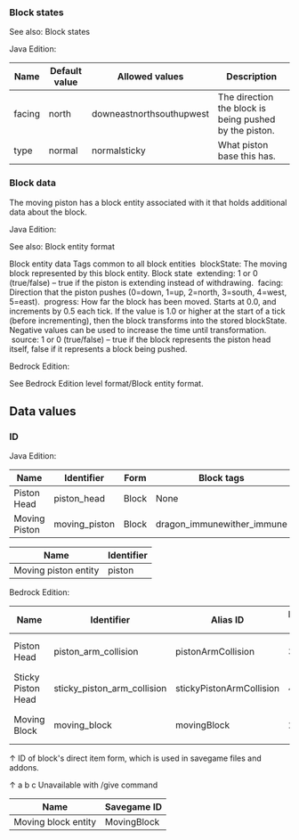 ### Block states
See also: Block states

Java Edition:

| Name   | Default value | Allowed values           | Description                                            |
|--------|---------------|--------------------------|--------------------------------------------------------|
| facing | north         | downeastnorthsouthupwest | The direction the block is being pushed by the piston. |
| type   | normal        | normalsticky             | What piston base this has.                             |



### Block data
The moving piston has a block entity associated with it that holds additional data about the block.

Java Edition:

See also: Block entity format


 Block entity data
Tags common to all block entities
 blockState: The moving block represented by this block entity.
Block state
 extending: 1 or 0 (true/false) – true if the piston is extending instead of withdrawing.
 facing: Direction that the piston pushes (0=down, 1=up, 2=north, 3=south, 4=west, 5=east).
 progress: How far the block has been moved. Starts at 0.0, and increments by 0.5 each tick. If the value is 1.0 or higher at the start of a tick (before incrementing), then the block transforms into the stored blockState. Negative values can be used to increase the time until transformation.
 source: 1 or 0 (true/false) – true if the block represents the piston head itself, false if it represents a block being pushed.

Bedrock Edition:

See Bedrock Edition level format/Block entity format.

## Data values
### ID
Java Edition:

| Name          | Identifier    | Form  | Block tags                 | Translation key               |
|---------------|---------------|-------|----------------------------|-------------------------------|
| Piston Head   | piston_head   | Block | None                       | block.minecraft.piston_head   |
| Moving Piston | moving_piston | Block | dragon_immunewither_immune | block.minecraft.moving_piston |

| Name                 | Identifier |
|----------------------|------------|
| Moving piston entity | piston     |

Bedrock Edition:

| Name               | Identifier                  | Alias ID                 | Numeric ID | Form                         | Item ID[i 1]                                               | Translation key                       |
|--------------------|-----------------------------|--------------------------|------------|------------------------------|------------------------------------------------------------|---------------------------------------|
| Piston Head        | piston_arm_collision        | pistonArmCollision       | 34         | Block & Ungiveable Item[i 2] | piston_arm_collisionAlias ID:pistonarmcollision            | tile.piston_arm_collision.name        |
| Sticky Piston Head | sticky_piston_arm_collision | stickyPistonArmCollision | 472        | Block & Ungiveable Item[i 2] | stick_piston_arm_collisionAlias ID:stickpistonarmcollision | tile.sticky_piston_arm_collision.name |
| Moving Block       | moving_block                | movingBlock              | 250        | Block & Ungiveable Item[i 2] | moving_blockAlias ID:movingblock                           | tile.moving_block.name                |


↑ ID of block's direct item form, which is used in savegame files and addons.

↑ a b c Unavailable with /give command


| Name                | Savegame ID |
|---------------------|-------------|
| Moving block entity | MovingBlock |


